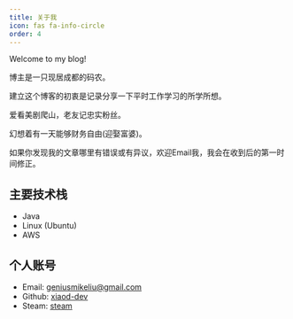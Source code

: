```yaml
---
title: 关于我
icon: fas fa-info-circle
order: 4
---
```


Welcome to my blog!

博主是一只现居成都的码农。

建立这个博客的初衷是记录分享一下平时工作学习的所学所想。

爱看美剧爬山，老友记忠实粉丝。

幻想着有一天能够财务自由(迎娶富婆)。

如果你发现我的文章哪里有错误或有异议，欢迎Email我，我会在收到后的第一时间修正。

## 主要技术栈

* Java
* Linux (Ubuntu)
* AWS

## 个人账号

* Email:  <geniusmikeliu@gmail.com>
* Github:  [xiaod-dev](https://github.com/xiaod-dev)
* Steam: [steam](https://steamcommunity.com/profiles/76561198102289121/)
